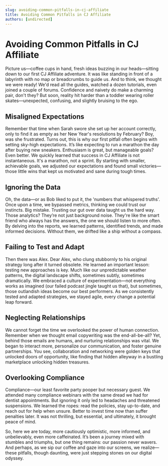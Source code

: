 ```yaml
---
slug: avoiding-common-pitfalls-in-cj-affiliate
title: Avoiding Common Pitfalls in CJ Affiliate
authors: [undirected]
---
```


# Avoiding Common Pitfalls in CJ Affiliate

Picture us—coffee cups in hand, fresh ideas buzzing in our heads—sitting down to our first CJ Affiliate adventure. It was like standing in front of a labyrinth with no map or breadcrumbs to guide us. And to think, we thought we were ready! We'd read all the guides, watched a dozen tutorials, even joined a couple of forums. Confidence and naivety do make a charming pair, don't they? But soon, reality hit harder than a toddler wearing roller skates—unexpected, confusing, and slightly bruising to the ego.

## Misaligned Expectations

Remember that time when Sarah swore she set up her account correctly, only to find it as empty as her New Year's resolutions by February? Boy, was she frustrated. Turns out, this is why our first pitfall often begins with setting sky-high expectations. It’s like expecting to run a marathon the day after buying new sneakers. Enthusiasm is great, but manageable goals? Even better. We quickly learned that success in CJ Affiliate is not instantaneous. It's a marathon, not a sprint. By starting with smaller, achievable goals, we adjusted our expectations and found small victories—those little wins that kept us motivated and sane during tough times.

## Ignoring the Data

Oh, the data—or as Bob liked to put it, the 'numbers that whispered truths'. Once upon a time, we bypassed metrics, thinking we could trust our instincts. Big mistake. Trusting our gut over data taught us the hard way. Those analytics? They’re not just background noise. They're like the smart friend who always has the answers, the one we should listen to more often. By delving into the reports, we learned patterns, identified trends, and made informed decisions. Without them, we drifted like a ship without a compass.

## Failing to Test and Adapt

Then there was Alex. Dear Alex, who clung stubbornly to his original strategy long after it turned obsolete. He learned an important lesson: testing new approaches is key. Much like our unpredictable weather patterns, the digital landscape shifts, sometimes subtly, sometimes dramatically. We embraced a culture of experimentation—not everything works as imagined (our failed podcast jingle taught us that), but sometimes, those outlandish ideas become our best performers. As we consistently tested and adapted strategies, we stayed agile, every change a potential leap forward.

## Neglecting Relationships

We cannot forget the time we overlooked the power of human connection. Remember when we thought email copywriting was the end-all-be-all? Yet, behind those emails are humans, and nurturing relationships was vital. We began to interact more, personalize our communication, and foster genuine partnerships. You see, collaboration and networking were golden keys that unlocked doors of opportunity, like finding that hidden alleyway in a bustling marketplace unlocking hidden treasures.

## Overlooking Compliance

Compliance—our least favorite party pooper but necessary guest. We attended many compliance webinars with the same dread we had for dentist appointments. But ignoring it only led to headaches and threatened suspensions. We learned the ropes: read the policies, stay up-to-date, and reach out for help when unsure. Better to invest time now than suffer penalties later. It was not thrilling, but essential, and ultimately, it brought peace of mind.

So, here we are today, more cautiously optimistic, more informed, and unbelievably, even more caffeinated. It’s been a journey mixed with stumbles and triumphs, but one thing remains: our passion never wavers. And perhaps, as we sip our coffee and gaze into our screens, we realize—these pitfalls, though daunting, were just stepping stones on our digital odyssey.